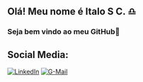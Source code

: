 ## Olá! Meu nome é Italo S C. ♎
### Seja bem vindo ao meu GitHub🤙



## Social Media:
[![LinkedIn](https://img.shields.io/badge/LinkedIn-0077B5?style=for-the-badge&logo=linkedin&logoColor=white)](https://www.linkedin.com/in/i-s-c/) [![G-Mail](https://img.shields.io/badge/Gmail-D14836?style=for-the-badge&logo=gmail&logoColor=white)](https://italosilva1418@gmail.com)

